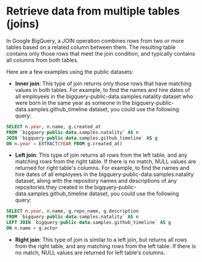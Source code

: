 # Retrieve data from multiple tables (joins)

In Google BigQuery, a JOIN operation combines rows from two or more tables based on a related column between them. The resulting table contains only those rows that meet the join condition, and typically contains all columns from both tables.

Here are a few examples using the public datasets:
- **Inner join**: This type of join returns only those rows that have matching values in both tables. For example, to find the names and hire dates of all employees in the bigquery-public-data.samples.natality dataset who were born in the same year as someone in the bigquery-public-data.samples.github_timeline dataset, you could use the following query:

```sql
SELECT n.year, n.name, g.created_at
FROM `bigquery-public-data.samples.natality` AS n
JOIN `bigquery-public-data.samples.github_timeline` AS g
ON n.year = EXTRACT(YEAR FROM g.created_at)
``` 

- **Left join**: This type of join returns all rows from the left table, and any matching rows from the right table. If there is no match, NULL values are returned for right table's columns. For example, to find the names and hire dates of all employees in the bigquery-public-data.samples.natality dataset, along with the repository names and descriptions of any repositories they created in the bigquery-public-data.samples.github_timeline dataset, you could use the following query:

```sql
SELECT n.year, n.name, g.repo_name, g.description
FROM `bigquery-public-data.samples.natality` AS n
LEFT JOIN `bigquery-public-data.samples.github_timeline` AS g
ON n.name = g.actor
```

- **Right join**: This type of join is similar to a left join, but returns all rows from the right table, and any matching rows from the left table. If there is no match, NULL values are returned for left table's columns.

